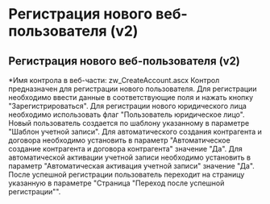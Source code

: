 ﻿---
description: 2.4.7
---
# Регистрация нового веб-пользователя (v2)
## Регистрация нового веб-пользователя (v2)
*Имя контрола в веб-части: zw_CreateAccount.ascx
Контрол предназначен для регистрации нового пользователя. 
Для регистрации необходимо ввести данные в соответствующие поля и нажать кнопку "Зарегистрироваться". Для регистрации нового юридического лица необходимо использовать флаг "Пользователь юридическое лицо".
Новый пользователь создается по шаблону указанному в параметре "Шаблон учетной записи". 
Для автоматического создания контрагента и договора необходимо установить в параметр "Автоматическое создание контрагента и договора контрагента" значение "Да". 
Для автоматической активации учетной записи необходимо установить в параметр "Автоматическая активация учетной записи" значение "Да".  
После успешной регистрации пользователь переходит на страницу указанную в параметре  "Страница "Переход после успешной регистрации"".

